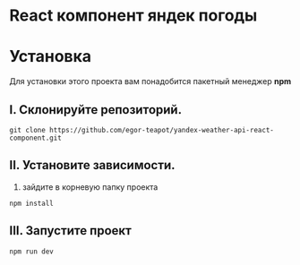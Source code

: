 # React компонент яндек погоды

# Установка

Для установки этого проекта вам
понадобится пакетный менеджер **npm**

## I. Склонируйте репозиторий.
```
git clone https://github.com/egor-teapot/yandex-weather-api-react-component.git
```


## II. Установите зависимости.

1. зайдите в корневую папку проекта

```
npm install
```

## III. Запустите проект

```
npm run dev
```

